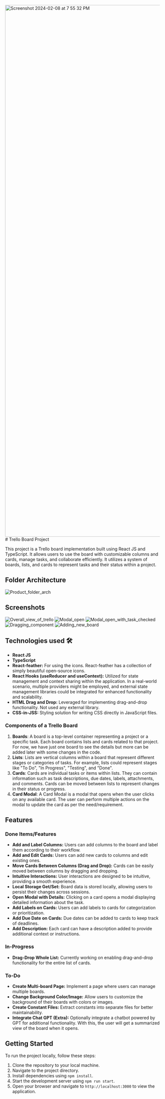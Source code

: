 <img width="1724" alt="Screenshot 2024-02-08 at 7 55 32 PM" src="https://github.com/harman6666/trello-board-instaPro/assets/16717382/dde7fd7e-153a-41fb-85ee-9336b63e8805"># Trello Board Project

This project is a Trello board implementation built using React JS and TypeScript. It allows users to use the board with customizable columns and cards, manage tasks, and collaborate efficiently.
It utilizes a system of boards, lists, and cards to represent tasks and their status within a project.

## Folder Architecture
![Product_folder_arch](https://github.com/harman6666/trello-board-instaPro/assets/16717382/f0f21d3f-b81c-4525-bc28-cef5ffae54ff)

## Screenshots
![Overall_view_of_trello](https://github.com/harman6666/trello-board-instaPro/assets/16717382/0bda26f1-0c5f-4219-81e1-cc026a0e8a63)
![Modal_open](https://github.com/harman6666/trello-board-instaPro/assets/16717382/8cd1e10b-f1ac-437c-9cb4-a9127f11c4ca)
![Modal_open_with_task_checked](https://github.com/harman6666/trello-board-instaPro/assets/16717382/3789ca27-66d2-49d3-b200-f46317591f18)
![Dragging_component](https://github.com/harman6666/trello-board-instaPro/assets/16717382/925f8d73-ade4-4f8d-872c-acf54b7bae7e)
![Adding_new_board](https://github.com/harman6666/trello-board-instaPro/assets/16717382/1747fbf8-bfaa-4b5f-a0ef-560bdeb63509)

## Technologies used 🛠️
- **React JS**
- **TypeScript**
- **React-feather:** For using the icons. React-feather has a collection of simply beautiful open-source icons.
- **React Hooks (useReducer and useContext):** Utilized for state management and context sharing within the application. In a real-world scenario, multiple providers might be employed, and external state management libraries could be integrated for enhanced functionality and scalability.
- **HTML Drag and Drop:** Leveraged for implementing drag-and-drop functionality. Not used any external library.
- **CSS-in-JSS:** Styling solution for writing CSS directly in JavaScript files.

### Components of a Trello Board
1. **Boards**: A board is a top-level container representing a project or a specific task. Each board contains lists and cards related to that project. For now, we have just one board to see the details but more can be added later with some changes in the code.
2. **Lists**: Lists are vertical columns within a board that represent different stages or categories of tasks. For example, lists could represent stages like "To Do", "In Progress", "Testing", and "Done".
3. **Cards**: Cards are individual tasks or items within lists. They can contain information such as task descriptions, due dates, labels, attachments, and comments. Cards can be moved between lists to represent changes in their status or progress.
3. **Card Modal**: A Card Modal is a modal that opens when the user clicks on any available card. The user can perform multiple actions on the modal to update the card as per the need/requirement.

## Features
### Done Items/Features
- **Add and Label Columns:** Users can add columns to the board and label them according to their workflow.
- **Add and Edit Cards:** Users can add new cards to columns and edit existing ones.
- **Move Cards Between Columns (Drag and Drop):** Cards can be easily moved between columns by dragging and dropping.
- **Intuitive Interactions:** User interactions are designed to be intuitive, providing a smooth experience.
- **Local Storage Get/Set:** Board data is stored locally, allowing users to persist their changes across sessions.
- **Open Modal with Details:** Clicking on a card opens a modal displaying detailed information about the task.
- **Add Labels on Cards:** Users can add labels to cards for categorization or prioritization.
- **Add Due Date on Cards:** Due dates can be added to cards to keep track of deadlines.
- **Add Description:** Each card can have a description added to provide additional context or instructions.

### In-Progress
- **Drag-Drop Whole List:** Currently working on enabling drag-and-drop functionality for the entire list of cards.

### To-Do
- **Create Multi-board Page:** Implement a page where users can manage multiple boards.
- **Change Background Color/Image:** Allow users to customize the background of their boards with colors or images.
- **Create Constant Files:** Extract constants into separate files for better maintainability.
- **Integrate Chat GPT (Extra):** Optionally integrate a chatbot powered by GPT for additional functionality. With this, the user will get a summarized view of the board when it opens.

## Getting Started
To run the project locally, follow these steps:
1. Clone the repository to your local machine.
2. Navigate to the project directory.
3. Install dependencies using `npm install`.
4. Start the development server using `npm run start`.
5. Open your browser and navigate to `http://localhost:3000` to view the application.

